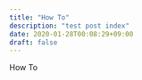 ```yaml
---
title: "How To"
description: "test post index"
date: 2020-01-28T00:08:29+09:00
draft: false
---
```


How To